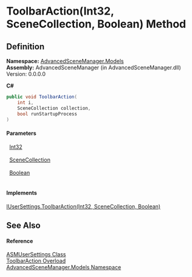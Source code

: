 # ToolbarAction(Int32, SceneCollection, Boolean) Method




## Definition
**Namespace:** <a href="N_AdvancedSceneManager_Models">AdvancedSceneManager.Models</a>  
**Assembly:** AdvancedSceneManager (in AdvancedSceneManager.dll) Version: 0.0.0.0

**C#**
``` C#
public void ToolbarAction(
	int i,
	SceneCollection collection,
	bool runStartupProcess
)
```



#### Parameters
<dl><dt>  <a href="https://learn.microsoft.com/dotnet/api/system.int32" target="_blank" rel="noopener noreferrer">Int32</a></dt><dd> </dd><dt>  <a href="T_AdvancedSceneManager_Models_SceneCollection">SceneCollection</a></dt><dd> </dd><dt>  <a href="https://learn.microsoft.com/dotnet/api/system.boolean" target="_blank" rel="noopener noreferrer">Boolean</a></dt><dd> </dd></dl>

#### Implements
<a href="M_AdvancedSceneManager_DependencyInjection_Editor_IUserSettings_ToolbarAction">IUserSettings.ToolbarAction(Int32, SceneCollection, Boolean)</a>  


## See Also


#### Reference
<a href="T_AdvancedSceneManager_Models_ASMUserSettings">ASMUserSettings Class</a>  
<a href="Overload_AdvancedSceneManager_Models_ASMUserSettings_ToolbarAction">ToolbarAction Overload</a>  
<a href="N_AdvancedSceneManager_Models">AdvancedSceneManager.Models Namespace</a>  
